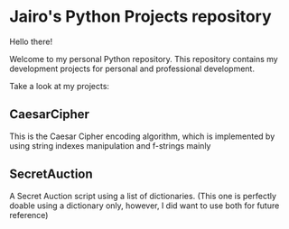 # Jairo's Python Projects repository

Hello there!

Welcome to my personal Python repository. This repository contains my development projects for personal and professional development.

Take a look at my projects:

## CaesarCipher

This is the Caesar Cipher encoding algorithm, which is implemented by using string indexes manipulation and f-strings mainly

## SecretAuction

A Secret Auction script using a list of dictionaries. (This one is perfectly doable using a dictionary only, however, I did want to use both for future reference)
